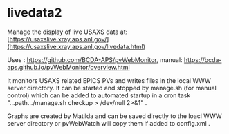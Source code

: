 # livedata2

Manage the display of live USAXS data at: [https://usaxslive.xray.aps.anl.gov/](https://usaxslive.xray.aps.anl.gov/livedata.html)

Uses : https://github.com/BCDA-APS/pvWebMonitor, manual: https://bcda-aps.github.io/pvWebMonitor/overview.html

It monitors USAXS related EPICS PVs and writes files in the local WWW server directory. 
It can be started and stopped by manage.sh (for manual control) which can be added to automated startup in a cron task "...path.../manage.sh checkup > /dev/null 2>&1" . 

Graphs are created by Matilda and can be saved directly to the loacl WWW server directory or pvWebWatch will copy them if added to config.xml .


